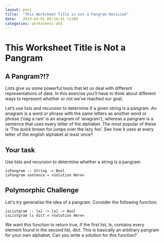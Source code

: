 ```yaml
---
layout: post
title:  "This Worksheet Title is not a Pangram Revisied"
date:   2019-04-01 09:10:41 +1100
categories: worksheets wk5
---
```


# This Worksheet Title is Not a Pangram

## A Pangram?!?
Lists give us some powerful tools that let us deal with different representations of data. In this exercise you’ll have to think about different ways to represent whether or not we’ve reached our goal.

Let’s use lists and recursion to determine if a given string is a pangram. An anagram is a word or phrase with the same letters as another word or phrase (‘nag a ram’ is an anagram of ‘anagram’), whereas a pangram is a sentence that uses every letter of the alphabet. The most popular of these is ‘The quick brown fox jumps over the lazy fox’. See how it uses at every letter of the english alphabet at least once?

## Your task
Use lists and recursion to determine whether a string is a pangram

```
isPangram :: String -> Bool
isPangram sentence = >Solution Here<
```

## Polymorphic Challenge
Let's try generalise the idea of a pangram. Consider the following function:
```
isListgram :: [a] -> [a] -> Bool
isListgram ls dict = >Solution Here<
```
We want this function to return true, if the first list, ls, contains every element found in the second list, dict. This is basically an arbitrary pangram for your own alphabet. Can you write a solution for this function?
